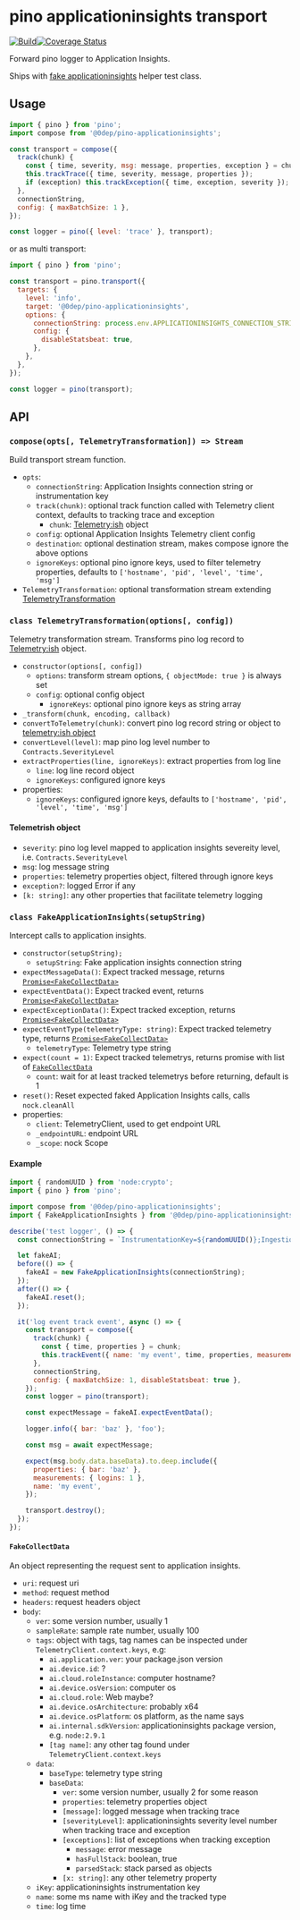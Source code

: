 # pino applicationinsights transport

[![Build](https://github.com/zerodep/pino-applicationinsights/actions/workflows/build.yaml/badge.svg)](https://github.com/zerodep/pino-applicationinsights/actions/workflows/build.yaml)[![Coverage Status](https://coveralls.io/repos/github/zerodep/pino-applicationinsights/badge.svg?branch=default)](https://coveralls.io/github/zerodep/pino-applicationinsights?branch=default)

Forward pino logger to Application Insights.

Ships with [fake applicationinsights](#class-fakeapplicationinsightssetupstring) helper test class.

## Usage

```js
import { pino } from 'pino';
import compose from '@0dep/pino-applicationinsights';

const transport = compose({
  track(chunk) {
    const { time, severity, msg: message, properties, exception } = chunk;
    this.trackTrace({ time, severity, message, properties });
    if (exception) this.trackException({ time, exception, severity });
  },
  connectionString,
  config: { maxBatchSize: 1 },
});

const logger = pino({ level: 'trace' }, transport);
```

or as multi transport:

```js
import { pino } from 'pino';

const transport = pino.transport({
  targets: {
    level: 'info',
    target: '@0dep/pino-applicationinsights',
    options: {
      connectionString: process.env.APPLICATIONINSIGHTS_CONNECTION_STRING,
      config: {
        disableStatsbeat: true,
      },
    },
  },
});

const logger = pino(transport);
```

## API

### `compose(opts[, TelemetryTransformation]) => Stream`

Build transport stream function.

- `opts`:
  * `connectionString`: Application Insights connection string or instrumentation key
  * `track(chunk)`: optional track function called with Telemetry client context, defaults to tracking trace and exception
    - `chunk`: [Telemetry:ish](#telemetrish-object) object
  * `config`: optional Application Insights Telemetry client config
  * `destination`: optional destination stream, makes compose ignore the above options
  * `ignoreKeys`: optional pino ignore keys, used to filter telemetry properties, defaults to `['hostname', 'pid', 'level', 'time', 'msg']`
- `TelemetryTransformation`: optional transformation stream extending [TelemetryTransformation](#class-telemetrytransformationoptions-config)

### `class TelemetryTransformation(options[, config])`

Telemetry transformation stream. Transforms pino log record to [Telemetry:ish](#telemetrish-object) object.

- `constructor(options[, config])`
  * `options`: transform stream options, `{ objectMode: true }` is always set
  * `config`: optional config object
    - `ignoreKeys`: optional pino ignore keys as string array
- `_transform(chunk, encoding, callback)`
- `convertToTelemetry(chunk)`: convert pino log record string or object to [telemetry:ish object](#telemetrish-object)
- `convertLevel(level)`: map pino log level number to `Contracts.SeverityLevel`
- `extractProperties(line, ignoreKeys)`: extract properties from log line
  * `line`: log line record object
  * `ignoreKeys`: configured ignore keys
- properties:
  * `ignoreKeys`: configured ignore keys, defaults to `['hostname', 'pid', 'level', 'time', 'msg']`

#### Telemetrish object

- `severity`: pino log level mapped to application insights severeity level, i.e. `Contracts.SeverityLevel`
- `msg`: log message string
- `properties`: telemetry properties object, filtered through ignore keys
- `exception?`: logged Error if any
- `[k: string]`: any other properties that facilitate telemetry logging

### `class FakeApplicationInsights(setupString)`

Intercept calls to application insights.

- `constructor(setupString);`
  * `setupString`: Fake application insights connection string
- `expectMessageData()`: Expect tracked message, returns [`Promise<FakeCollectData>`](#fakecollectdata)
- `expectEventData()`: Expect tracked event, returns [`Promise<FakeCollectData>`](#fakecollectdata)
- `expectExceptionData()`: Expect tracked exception, returns [`Promise<FakeCollectData>`](#fakecollectdata)
- `expectEventType(telemetryType: string)`: Expect tracked telemetry type, returns [`Promise<FakeCollectData>`](#fakecollectdata)
  * `telemetryType`: Telemetry type string
- `expect(count = 1)`: Expect tracked telemetrys, returns promise with list of [`FakeCollectData`](#fakecollectdata)
  * `count`: wait for at least tracked telemetrys before returning, default is 1
- `reset()`: Reset expected faked Application Insights calls, calls `nock.cleanAll`
- properties:
  * `client`: TelemetryClient, used to get endpoint URL
  *  `_endpointURL`: endpoint URL
  * `_scope`: nock Scope

#### Example

```js
import { randomUUID } from 'node:crypto';
import { pino } from 'pino';

import compose from '@0dep/pino-applicationinsights';
import { FakeApplicationInsights } from '@0dep/pino-applicationinsights/fake-applicationinsights.js';

describe('test logger', () => {
  const connectionString = `InstrumentationKey=${randomUUID()};IngestionEndpoint=https://ingestion.local;LiveEndpoint=https://livemonitor.local/`;

  let fakeAI;
  before(() => {
    fakeAI = new FakeApplicationInsights(connectionString);
  });
  after(() => {
    fakeAI.reset();
  });

  it('log event track event', async () => {
    const transport = compose({
      track(chunk) {
        const { time, properties } = chunk;
        this.trackEvent({ name: 'my event', time, properties, measurements: { logins: 1 } });
      },
      connectionString,
      config: { maxBatchSize: 1, disableStatsbeat: true },
    });
    const logger = pino(transport);

    const expectMessage = fakeAI.expectEventData();

    logger.info({ bar: 'baz' }, 'foo');

    const msg = await expectMessage;

    expect(msg.body.data.baseData).to.deep.include({
      properties: { bar: 'baz' },
      measurements: { logins: 1 },
      name: 'my event',
    });

    transport.destroy();
  });
});
```

#### `FakeCollectData`

An object representing the request sent to application insights.

- `uri`: request uri
- `method`: request method
- `headers`: request headers object
- `body`:
  * `ver`: some version number, usually 1
  * `sampleRate`: sample rate number, usually 100
  * `tags`: object with tags, tag names can be inspected under `TelemetryClient.context.keys`, e.g:
    - `ai.application.ver`: your package.json version
    - `ai.device.id`: ?
    - `ai.cloud.roleInstance`: computer hostname?
    - `ai.device.osVersion`: computer os
    - `ai.cloud.role`: Web maybe?
    - `ai.device.osArchitecture`: probably x64
    - `ai.device.osPlatform`: os platform, as the name says
    - `ai.internal.sdkVersion`: applicationinsights package version, e.g. `node:2.9.1`
    - `[tag name]`: any other tag found under `TelemetryClient.context.keys`
  * `data`:
      - `baseType`: telemetry type string
      - `baseData`:
        * `ver`: some version number, usually 2 for some reason
        * `properties`: telemetry properties object
        * `[message]`: logged message when tracking trace
        * `[severityLevel]`: applicationinsights severity level number when tracking trace and exception
        * `[exceptions]`: list of exceptions when tracking exception
          - `message`: error message
          - `hasFullStack`: boolean, true
          - `parsedStack`: stack parsed as objects
        * `[x: string]`: any other telemetry property
  * `iKey`: applicationinsights instrumentation key
  * `name`: some ms name with iKey and the tracked type
  * `time`: log time
